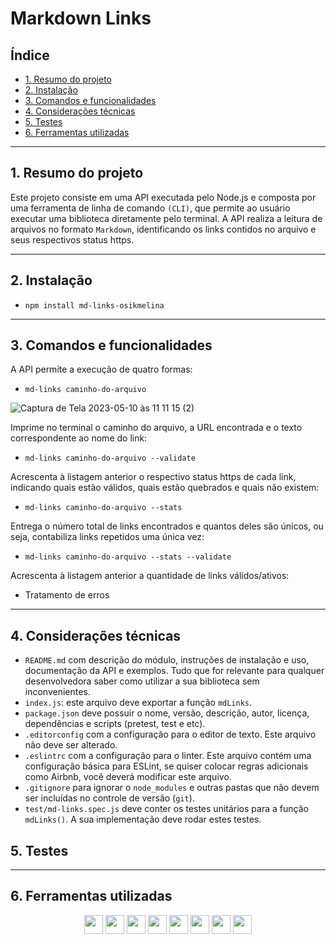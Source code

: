 # Markdown Links

## Índice

* [1. Resumo do projeto](#1-resumo-do-projeto)
* [2. Instalação](#2-instalação)
* [3. Comandos e funcionalidades](#3-comandos-e-funcionalidades)
* [4. Considerações técnicas](#6-considerações-técnicas)
* [5. Testes](#5-testes)
* [6. Ferramentas utilizadas](#7-ferramentas-utilizadas)

***

## 1. Resumo do projeto

Este projeto consiste em uma API executada pelo Node.js e composta por uma ferramenta de linha de comando `(CLI)`, que permite ao usuário executar uma biblioteca diretamente pelo terminal. A API realiza a leitura de arquivos no formato `Markdown`, identificando os links contidos no arquivo e seus respectivos status https.

***

## 2. Instalação

* `npm install md-links-osikmelina`

***

## 3. Comandos e funcionalidades

A API permite a execução de quatro formas:

* `md-links caminho-do-arquivo`

![Captura de Tela 2023-05-10 às 11 11 15 (2)](https://github.com/osikmelina/SAP009-md-links/assets/107154514/c20e902a-8f3e-48ae-ac11-63ecfe5f96a9)

Imprime no terminal o caminho do arquivo, a URL encontrada e o texto correspondente ao nome do link:

* `md-links caminho-do-arquivo --validate`

Acrescenta à listagem anterior o respectivo status https de cada link, indicando quais estão válidos, quais estão quebrados e quais não existem:

* `md-links caminho-do-arquivo --stats`

Entrega o número total de links encontrados e quantos deles são únicos, ou seja, contabiliza links repetidos uma única vez:

* `md-links caminho-do-arquivo --stats --validate`

Acrescenta à listagem anterior a quantidade de links válidos/ativos:

* Tratamento de erros

***

## 4. Considerações técnicas

* `README.md` com descrição do módulo, instruções de instalação e uso,
  documentação da API e exemplos. Tudo que for relevante para qualquer
  desenvolvedora saber como utilizar a sua biblioteca sem inconvenientes.
* `index.js`: este arquivo deve exportar a função `mdLinks`.
* `package.json` deve possuir o nome, versão, descrição, autor, licença,
  dependências e scripts (pretest, test e etc).
* `.editorconfig` com a configuração para o editor de texto. Este arquivo não
  deve ser alterado.
* `.eslintrc` com a configuração para o linter. Este arquivo contém uma
configuração básica para ESLint, se quiser colocar regras adicionais
como Airbnb, você deverá modificar este arquivo.
* `.gitignore` para ignorar o `node_modules` e outras pastas que não devem
  ser incluídas no controle de versão (`git`).
* `test/md-links.spec.js` deve conter os testes unitários para a função
  `mdLinks()`. A sua implementação deve rodar estes testes.

## 5. Testes

***

## 6. Ferramentas utilizadas

<div align="center">
<img src="https://cdn.jsdelivr.net/gh/devicons/devicon/icons/javascript/javascript-original.svg" height="30px";/>
<img src="https://cdn.jsdelivr.net/gh/devicons/devicon/icons/html5/html5-original.svg" height="30px";/>
<img src="https://cdn.jsdelivr.net/gh/devicons/devicon/icons/css3/css3-original.svg" height="30px";/>
<img src="https://cdn.jsdelivr.net/gh/devicons/devicon/icons/git/git-original.svg" height="30px";/>
<img src="https://cdn.jsdelivr.net/gh/devicons/devicon/icons/github/github-original.svg" 
<img src="https://cdn.jsdelivr.net/gh/devicons/devicon/icons/nodejs/nodejs-original.svg" height="30px";/>
<img src="https://cdn.jsdelivr.net/gh/devicons/devicon/icons/firebase/firebase-plain.svg" height="30px";/>
<img src="https://cdn.jsdelivr.net/gh/devicons/devicon/icons/figma/figma-original.svg" height="30px";/>
<img src="https://cdn.jsdelivr.net/gh/devicons/devicon/icons/trello/trello-plain.svg" height="30px";/>
</div>  
